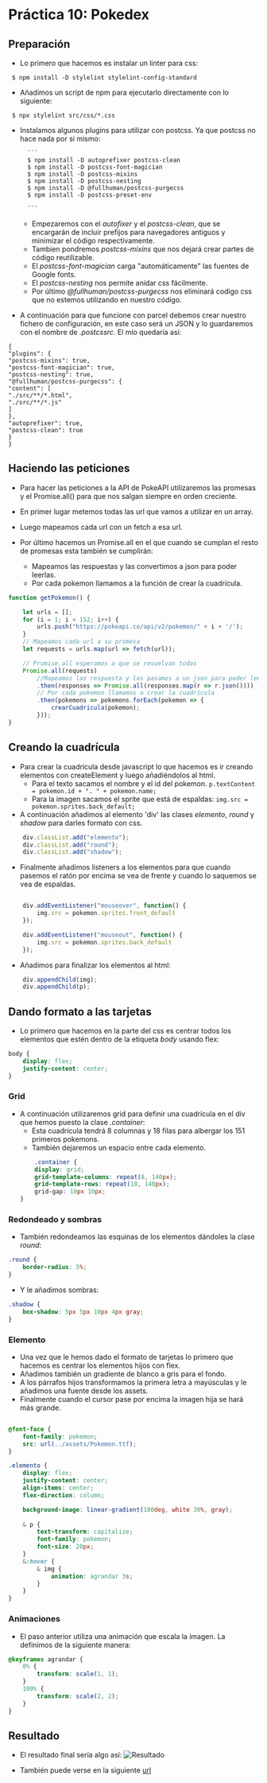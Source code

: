# Práctica 10: Pokedex
## Preparación
* Lo primero que hacemos es instalar un linter para css:

```
 $ npm install -D stylelint stylelint-config-standard
```
* Añadimos un script de npm para ejecutarlo directamente con lo siguiente:

```
 $ npx stylelint src/css/*.css
``` 
* Instalamos algunos plugins para utilizar con postcss. Ya que postcss no hace nada por si mismo:

        ```
        $ npm install -D autoprefixer postcss-clean
        $ npm install -D postcss-font-magician
        $ npm install -D postcss-mixins
        $ npm install -D postcss-nesting
        $ npm install -D @fullhuman/postcss-purgecss
        $ npm install -D postcss-preset-env

        ```
    * Empezaremos con el *autofixer* y el *postcss-clean*, que se encargarán de incluir prefijos para navegadores antiguos y minimizar el código respectivamente.
    * Tambien pondremos *postcss-mixins* que nos dejará crear partes de código reutilizable.
    * El *postcss-font-magician*  carga "automáticamente" las fuentes de Google fonts.
    * El *postcss-nesting* nos permite anidar css fácilmente.
    * Por último *@fullhuman/postcss-purgecss* nos eliminará codigo css que no estemos utilizando en nuestro código.

* A continuación para que funcione con parcel debemos crear nuestro fichero de configuración, en este caso será un JSON y lo guardaremos con el nombre de *.postcssrc*. El mío quedaría así:

```
{
"plugins": {
"postcss-mixins": true,
"postcss-font-magician": true,
"postcss-nesting": true,
"@fullhuman/postcss-purgecss": {
"content": [
"./src/**/*.html",
"./src/**/*.js"
]
},
"autoprefixer": true,
"postcss-clean": true
}
}
```
## Haciendo las peticiones
* Para hacer las peticiones a la API de PokeAPI utilizaremos las promesas y el  Promise.all() para que nos salgan siempre en orden creciente.

* En primer lugar metemos todas las url que vamos a utilizar en un array.
* Luego mapeamos cada url con un fetch a esa url.
* Por último hacemos un Promise.all en el que cuando se cumplan el resto de promesas esta también se cumplirán:
    * Mapeamos las respuestas y las convertimos a json para poder leerlas.
    * Por cada pokemon llamamos a la función de crear la cuadrícula.

```javascript
function getPokemon() {

    let urls = [];
    for (i = 1; i < 152; i++) {
        urls.push("https://pokeapi.co/api/v2/pokemon/" + i + '/');
    }
    // Mapeamos cada url a su promesa 
    let requests = urls.map(url => fetch(url));

    // Promise.all esperamos a que se resuelvan todas
    Promise.all(requests)
        //Mapeamos las respuesta y las pasamos a un json para poder leerlas
        .then(responses => Promise.all(responses.map(r => r.json())))
        // Por cada pokemon llamamos a crear la cuadrícula
        .then(pokemons => pokemons.forEach(pokemon => {
            crearCuadricula(pokemon);
        }));
}
```

## Creando la cuadrícula
* Para crear la cuadrícula desde javascript lo que hacemos es ir creando elementos con createElement y luego añadiéndolos al html.
    * Para el texto sacamos el nombre y el id del pokemon. ```p.textContent = pokemon.id + ". " + pokemon.name;```
    * Para la imagen sacamos el sprite que está de espaldas: ```img.src = pokemon.sprites.back_default;```
* A continuación añadimos al elemento 'div' las clases *elemento*, *round* y *shadow* para darles formato con css.
```javascript
    div.classList.add("elemento");
    div.classList.add("round");
    div.classList.add("shadow");
```
* Finalmente añadimos listeners a los elementos para que cuando pasemos el ratón por encima se vea de frente y cuando lo saquemos se vea de espaldas.
```javascript

    div.addEventListener("mouseover", function() {
        img.src = pokemon.sprites.front_default
    });

    div.addEventListener("mouseout", function() {
        img.src = pokemon.sprites.back_default
    });
```

* Añadimos para finalizar los elementos al html:
```javascript
    div.appendChild(img);
    div.appendChild(p);
```
## Dando formato a las tarjetas
* Lo primero que hacemos en la parte del css es centrar todos los elementos que estén dentro de la etiqueta *body* usando flex:
```css
body {
    display: flex;
    justify-content: center;
}

```

### Grid
* A continuación utilizaremos grid para definir una cuadrícula en el div que hemos puesto la clase *.container*:
    * Esta cuadrícula tendrá 8 columnas y 18 filas para albergar los 151 primeros pokemons.
    * También dejaremos un espacio entre cada elemento.
    ```css
        .container {
        display: grid;
        grid-template-columns: repeat(8, 140px);
        grid-template-rows: repeat(18, 140px);
        grid-gap: 10px 10px;
    }
    ```
### Redondeado y sombras
* También redondeamos las esquinas de los elementos dándoles la clase *round*:

```css
.round {
    border-radius: 5%;
}
```
* Y le añadimos sombras:
```css
.shadow {
    box-shadow: 5px 5px 10px 4px gray;
}
```
### Elemento
* Una vez que le hemos dado el formato de tarjetas lo primero que hacemos es centrar los elementos hijos con flex. 
* Añadimos también un gradiente de blanco a gris para el fondo.
* A los párrafos hijos transformamos la primera letra a mayúsculas y le añadimos una fuente desde los assets.
* Finalmente cuando el cursor pase por encima la imagen hija se hará más grande.

```css

@font-face {
    font-family: pokemon;
    src: url(../assets/Pokemon.ttf);
}

.elemento {
    display: flex;
    justify-content: center;
    align-items: center;
    flex-direction: column;

    background-image: linear-gradient(180deg, white 30%, gray);
    
    & p {
        text-transform: capitalize;
        font-family: pokemon;
        font-size: 20px;
    }
    &:hover {
        & img {
            animation: agrandar 3s;
        }
    }
}
```
### Animaciones
* El paso anterior utiliza una animación que escala la imagen. La definimos de la siguiente manera:
```css
@keyframes agrandar {
    0% {
        transform: scale(1, 1);
    }
    100% {
        transform: scale(2, 2);
    }
}
```

## Resultado

* El resultado final sería algo así:
![Resultado](https://github.com/ULL-ESIT-DSI-1920/dsi-p4-pokedex-alu0100944723/blob/master/src/assets/Capturas_Readme/Resultado.gif)

* También puede verse en la siguiente [url](https://ull-esit-dsi-1920.github.io/dsi-p4-pokedex-alu0100944723/)